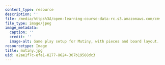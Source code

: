 ```yaml
---
content_type: resource
description: ''
file: /media/https%3A/open-learning-course-data-rc.s3.amazonaws.com/cms-608-game-design-spring-2014/a2ae1f7cefa182778624307b19588dc3_mutiny.jpg
file_type: image/jpeg
image_metadata:
  caption: ''
  credit: ''
  image-alt: Game play setup for Mutiny, with pieces and board layout.
resourcetype: Image
title: mutiny.jpg
uid: a2ae1f7c-efa1-8277-8624-307b19588dc3
---
```

